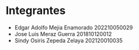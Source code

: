 # Integrantes

- Edgar Adolfo Mejia Enamorado 202210050029
- Jose Luis Meraz Guerra 201810120012
- Sindy Osiris Zepeda Zelaya 202120010035
